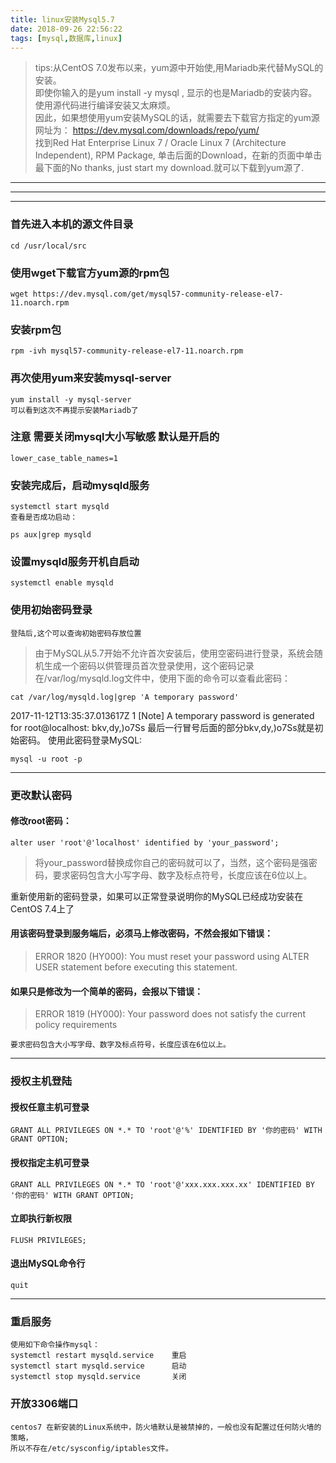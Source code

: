 ```yaml
---
title: linux安装Mysql5.7
date: 2018-09-26 22:56:22
tags: [mysql,数据库,linux]
---
```

>tips:从CentOS 7.0发布以来，yum源中开始使,用Mariadb来代替MySQL的安装。  
>即使你输入的是yum install -y mysql , 显示的也是Mariadb的安装内容。使用源代码进行编译安装又太麻烦。  
>因此，如果想使用yum安装MySQL的话，就需要去下载官方指定的yum源  
>网址为： 
>https://dev.mysql.com/downloads/repo/yum/   
>找到Red Hat Enterprise Linux 7 / Oracle Linux 7 (Architecture Independent), RPM Package,
>单击后面的Download，在新的页面中单击最下面的No thanks, just start my download.就可以下载到yum源了.

<!--more-->
---
---
---



### 首先进入本机的源文件目录
```
cd /usr/local/src
```
### 使用wget下载官方yum源的rpm包

`wget https://dev.mysql.com/get/mysql57-community-release-el7-11.noarch.rpm`

### 安装rpm包
```
rpm -ivh mysql57-community-release-el7-11.noarch.rpm
```

### 再次使用yum来安装mysql-server
```
yum install -y mysql-server
可以看到这次不再提示安装Mariadb了
```
### 注意 需要关闭mysql大小写敏感 默认是开启的
```
lower_case_table_names=1  
```

### 安装完成后，启动mysqld服务
```
systemctl start mysqld
查看是否成功启动：

ps aux|grep mysqld
```

### 设置mysqld服务开机自启动
```
systemctl enable mysqld
```

### 使用初始密码登录
`登陆后,这个可以查询初始密码存放位置`

>由于MySQL从5.7开始不允许首次安装后，使用空密码进行登录，系统会随机生成一个密码以供管理员首次登录使用，这个密码记录在/var/log/mysqld.log文件中，使用下面的命令可以查看此密码：

`
cat /var/log/mysqld.log|grep 'A temporary password'
`  
>
2017-11-12T13:35:37.013617Z 1 [Note] A temporary password is generated for root@localhost: bkv,dy,)o7Ss
最后一行冒号后面的部分bkv,dy,)o7Ss就是初始密码。 
使用此密码登录MySQL:  

`
mysql -u root -p
`

---
### 更改默认密码

#### 修改root密码：

`
alter user 'root'@'localhost' identified by 'your_password'; 
 `

>将your_password替换成你自己的密码就可以了，当然，这个密码是强密码，要求密码包含大小写字母、数字及标点符号，长度应该在6位以上。 

重新使用新的密码登录，如果可以正常登录说明你的MySQL已经成功安装在CentOS 7.4上了

#### 用该密码登录到服务端后，必须马上修改密码，不然会报如下错误：
>ERROR 1820 (HY000): You must reset your password using ALTER USER statement before executing this statement.

#### 如果只是修改为一个简单的密码，会报以下错误：
>ERROR 1819 (HY000): Your password does not satisfy the current policy requirements  

`要求密码包含大小写字母、数字及标点符号，长度应该在6位以上。`  

---

### 授权主机登陆
#### 授权任意主机可登录
`GRANT ALL PRIVILEGES ON *.* TO 'root'@'%' IDENTIFIED BY '你的密码' WITH GRANT OPTION; 
` 

#### 授权指定主机可登录 
`GRANT ALL PRIVILEGES ON *.* TO 'root'@'xxx.xxx.xxx.xx' IDENTIFIED BY '你的密码' WITH GRANT OPTION;`

#### 立即执行新权限

`FLUSH PRIVILEGES;`  

#### 退出MySQL命令行
`quit`

---

### 重启服务
```
使用如下命令操作mysql： 
systemctl restart mysqld.service    重启
systemctl start mysqld.service 		启动
systemctl stop mysqld.service	    关闭
```

### 开放3306端口
```
centos7 在新安装的Linux系统中，防火墙默认是被禁掉的，一般也没有配置过任何防火墙的策略，  
所以不存在/etc/sysconfig/iptables文件。

```

